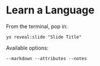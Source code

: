 
# Learn a Language

From the terminal, pop in:

  ```yo reveal:slide "Slide Title"```

Available options:

 ```--markdown --attributes --notes```

